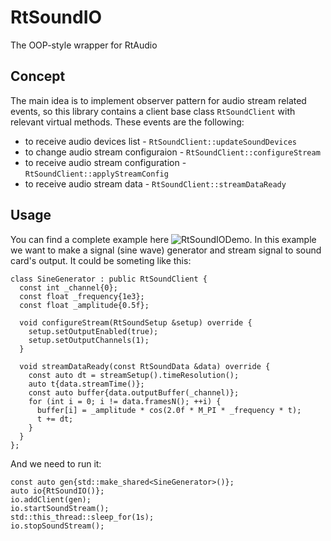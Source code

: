 # RtSoundIO
The OOP-style wrapper for RtAudio

## Concept
The main idea is to implement observer pattern for audio stream related events, so this library contains a client base class `RtSoundClient` with relevant virtual methods. These events are the following:
- to receive audio devices list - `RtSoundClient::updateSoundDevices`
- to change audio stream configuraion - `RtSoundClient::configureStream`
- to receive audio stream configuration - `RtSoundClient::applyStreamConfig`
- to receive audio stream data - `RtSoundClient::streamDataReady`

## Usage
You can find a complete example here  ![RtSoundIODemo](https://github.com/gorbatschow/RtSoundIO).
In this example we want to make a signal (sine wave) generator and stream signal to sound card's output.
It could be someting like this:

```
class SineGenerator : public RtSoundClient {
  const int _channel{0};
  const float _frequency{1e3};
  const float _amplitude{0.5f};

  void configureStream(RtSoundSetup &setup) override {
    setup.setOutputEnabled(true);
    setup.setOutputChannels(1);
  }

  void streamDataReady(const RtSoundData &data) override {
    const auto dt = streamSetup().timeResolution();
    auto t{data.streamTime()};
    const auto buffer{data.outputBuffer(_channel)};
    for (int i = 0; i != data.framesN(); ++i) {
      buffer[i] = _amplitude * cos(2.0f * M_PI * _frequency * t);
      t += dt;
    }
  }
};
```
And we need to run it:
```
const auto gen{std::make_shared<SineGenerator>()};
auto io{RtSoundIO()};
io.addClient(gen);
io.startSoundStream();
std::this_thread::sleep_for(1s);
io.stopSoundStream();
```



